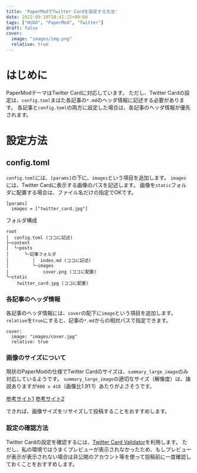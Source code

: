```yaml
---
title: 'PaperModでTwitter Cardを設定する方法'
date: 2022-09-10T18:41:22+09:00
tags: ["HUGO", "PaperMod", "Twitter"]
draft: false
cover:
  image: "images/img.png"
  relative: true
---
```

# はじめに
PaperModテーマはTwitter Cardに対応しています。
ただし、Twitter Cardの設定は、`config.toml`まはた各記事の`*.md`のヘッダ情報に記述する必要があります。
各記事と`config.toml`の両方に設定した場合は、各記事のヘッダ情報が優先されます。

# 設定方法
## config.toml
`config.toml`には、`[params]`の下に、`images`という項目を追加します。
`images`には、Twitter Cardに表示する画像のパスを記述します。
画像を`static`フォルダに配置する場合は、ファイル名だけの指定でOKです。

```
[params]
  images = ["twitter_card.jpg"]
```

フォルダ構成
```
root
│  config.toml (ココに記述)
├─content
│  └─posts
│      └─記事フォルダ
│         │  index.md (ココに記述)
│         └─images
│             cover.png (ココに配置)
└─static
    twitter_card.jpg (ココに配置)
```

### 各記事のヘッダ情報
各記事のヘッダ情報には、`cover`の配下に`image`という項目を追加します。
`relative`を`true`にすると、記事の`*.md`からの相対パスで指定できます。

```
cover:
  image: "images/cover.jpg"
  relative: true
```

### 画像のサイズについて

現状のPaperModの仕様でTwitter Cardのサイズは、`summary_large_image`のみ対応しているようです。
`summary_large_image`の適切なサイズ（解像度）は、諸説ありますが`800 x 418`（画像比1.91:1）あたりがよさそうです。

[参考サイト1](https://developer.twitter.com/en/docs/twitter-for-websites/cards/overview/summary-card-with-large-image)
[参考サイト2](https://developers.facebook.com/docs/sharing/best-practices)


できれば、画像サイズをリサイズして投稿することをおすすめします。

### 設定の確認方法
Twitter Cardの設定を確認するには、[Twitter Card Validator](https://cards-dev.twitter.com/validator)を利用します。
ただし、私の環境ではうまくプレビューが表示されなかったため、もしプレビューが表示が表示されない場合は非公開のアカウント等を使って投稿前に一度確認しておくことをおすすめします。

